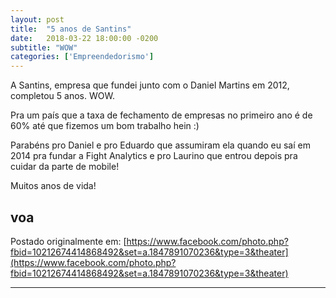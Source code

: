 ```yaml
---
layout: post
title:  "5 anos de Santins"
date:   2018-03-22 18:00:00 -0200
subtitle: "WOW"
categories: ['Empreendedorismo']
---
```



A Santins, empresa que fundei junto com o Daniel Martins em 2012, completou 5 anos. WOW.

Pra um país que a taxa de fechamento de empresas no primeiro ano é de 60% até que fizemos um bom trabalho hein :)

Parabéns pro Daniel e pro Eduardo que assumiram ela quando eu saí em 2014 pra fundar a Fight Analytics e pro Laurino que entrou depois pra cuidar da parte de mobile!

Muitos anos de vida!

voa
---

Postado originalmente em: [https://www.facebook.com/photo.php?fbid=10212674414868492&set=a.1847891070236&type=3&theater](https://www.facebook.com/photo.php?fbid=10212674414868492&set=a.1847891070236&type=3&theater)

---